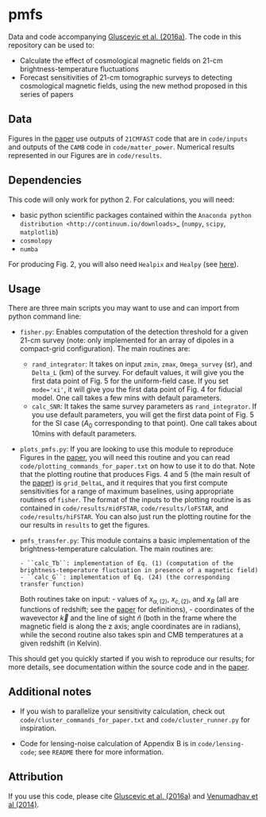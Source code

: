 pmfs
====
Data and code accompanying [Gluscevic et al. (2016a)](http://arxiv.org/abs/1604.06327). The code in this repository can be used to:

*  Calculate the effect of cosmological magnetic fields on 21-cm brightness-temperature fluctuations
*  Forecast sensitivities of 21-cm tomographic surveys to detecting cosmological magnetic fields, using the new method proposed in this  series of papers


Data
----

Figures in the [paper](https://github.com/veragluscevic/pmfs/blob/master/paper/detectability.pdf) use outputs of ``21CMFAST`` code that are in ``code/inputs`` and outputs of the ``CAMB`` code in ``code/matter_power``. Numerical results represented in our Figures are in ``code/results``.


Dependencies
------------
This code will only work for python 2. For calculations, you will need:

* basic python scientific packages contained within the `Anaconda python distribution <http://continuum.io/downloads>`_ (``numpy``, ``scipy``, ``matplotlib``)
* ``cosmolopy``
* ``numba``

For producing Fig. 2, you will also need ``Healpix`` and ``Healpy`` (see [here](https://github.com/healpy/healpy>)).
 
 
Usage
----------
There are three main scripts you may want to use and can import from python command line: 

* ``fisher.py``: Enables computation of the detection threshold for a given 21-cm survey (note: only implemented for an array of dipoles in a compact-grid configuration). The main routines are:

    - ``rand_integrator``: It takes on input ``zmin``, ``zmax``, ``Omega_survey`` (sr), and ``Delta_L`` (km) of the survey. For default values, it will give you the first data point of Fig. 5 for the uniform-field case. If you set ``mode='xi'``, it will give you the first data point of Fig. 4 for fiducial model. One call takes a few mins with default parameters.
    - ``calc_SNR``: It takes the same survey parameters as ``rand_integrator``. If you use default parameters, you will get the first data point of Fig. 5 for the SI case ($A_0$ corresponding to that point). One call takes about 10mins with default parameters.


* ``plots_pmfs.py``: If you are looking to use this module to reproduce Figures in the [paper](https://github.com/veragluscevic/pmfs/blob/master/paper/detectability.pdf), you will need this routine and you can read ``code/plotting_commands_for_paper.txt`` on how to use it to do that. Note that the plotting routine that produces Figs. 4 and 5 (the main result of the [paper](https://github.com/veragluscevic/pmfs/blob/master/paper/detectability.pdf)) is ``grid_DeltaL``, and it requires that you first compute sensitivities for a range of maximum baselines, using appropriate routines of ``fisher``. The format of the inputs to the plotting routine is as contained in ``code/results/midFSTAR``, ``code/results/loFSTAR``, and ``code/results/hiFSTAR``. You can also just run the plotting routine for the our results in ``results`` to get the figures.


* ``pmfs_transfer.py``: This module contains a basic implementation of the brightness-temperature calculation. The main routines are:

      - ``calc_Tb``: implementation of Eq. (1) (computation of the brightness-temperature fluctuation in presence of a magnetic field) 
      - ``calc_G``: implementation of Eq. (24) (the corresponding transfer function)
      
  Both routines take on input:
       - values of $x_{\alpha,(2)}$, $x_{c,(2)}$, and $x_B$ (all are functions of redshift; see the [paper](https://github.com/veragluscevic/pmfs/blob/master/paper/detectability.pdf) for definitions),
       - coordinates of the wavevector $\vec k$ and the line of sight $\widehat n$ (both in the frame where the magnetic field is along the z axis; angle coordinates are in radians),
  while the second routine also takes spin and CMB temperatures at a given redshift (in Kelvin).

This should get you quickly started if you wish to reproduce our results; for more details, see documentation within the source code and in the [paper](https://github.com/veragluscevic/pmfs/blob/master/paper/detectability.pdf).

Additional notes
----------------

* If you wish to parallelize your sensitivity calculation, check out ``code/cluster_commands_for_paper.txt`` and ``code/cluster_runner.py`` for inspiration. 

* Code for lensing-noise calculation of Appendix B is in ``code/lensing-code``; see ``README`` there for more information.

Attribution
-----------

If you use this code, please cite [Gluscevic et al. (2016a)](http://arxiv.org/abs/1604.06327) and [Venumadhav et al (2014)](http://arxiv.org/abs/1410.2250).



